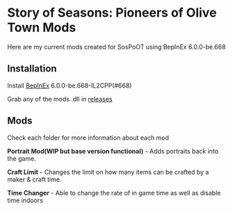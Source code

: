 # Story of Seasons: Pioneers of Olive Town Mods

Here are my current mods created for SosPoOT using BepInEx 6.0.0-be.668


## Installation

Install [BepInEx](https://builds.bepinex.dev/projects/bepinex_be) 6.0.0-be.668-IL2CPP(#668)

Grab any of the mods .dll in [releases](https://github.com/Otakubuns/SoSPoOT-Mods/releases)

## Mods
Check each folder for more information about each mod

**Portrait Mod(WIP but base version functional)** - Adds portraits back into the game.

**Craft Limit** - Changes the limit on how many items can be crafted by a maker & craft time.

**Time Changer** - Able to change the rate of in game time as well as disable time indoors
